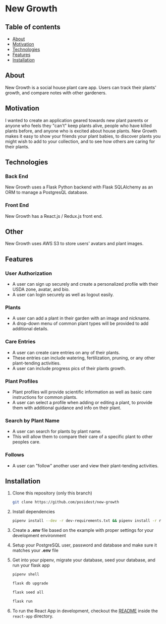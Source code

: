 # New Growth

## Table of contents
* [About](#about)
* [Motivation](#motivation)
* [Technologies](#technologies)
* [Features](#features)
* [Installation](#installation)

## About
New Growth is a social house plant care app. Users can track their plants' growth, and compare notes with other gardeners. 

## Motivation
I wanted to create an application geared towards new plant parents or anyone who feels they "can't" keep plants alive, people who have killed plants before, and anyone who is excited about house plants. New Growth makes it easy to show your friends your plant babies, to discover plants you might wish to add to your collection, and to see how others are caring for their plants.


## Technologies
### Back End
New Growth uses a Flask Python backend with Flask SQLAlchemy as an ORM to manage a PostgresQL database.

### Front End
New Growth has a React.js / Redux.js front end.

## Other 
New Growth uses AWS S3 to store users' avatars and plant images.

## Features

### User Authorization
- A user can sign up securely and create a personalized profile with their USDA zone, avatar, and bio.  
- A user can login securely as well as logout easily.

### Plants  
- A user can add a plant in their garden with an image and nickname. 
- A drop-down menu of common plant types will be provided to add additional details.

### Care Entries 
- A user can create care entries on any of their plants.  
- These entries can include watering, fertilization, pruning, or any other plant-tending activities.  
- A user can include progress pics of their plants growth.  

### Plant Profiles
- Plant profiles will provide scientific information as well as basic care instructions for common plants.  
- A user can select a profile when adding or editing a plant, to provide them with additional guidance and info on their plant.

### Search by Plant Name
- A user can search for plants by plant name.  
- This will allow them to compare their care of a specific plant to other peoples care.
 
### Follows
- A user can "follow" another user and view their plant-tending activities.

## Installation

1. Clone this repository (only this branch)

   ```bash
   git clone https://github.com/posidest/new-growth
   ```

2. Install dependencies

      ```bash
      pipenv install --dev -r dev-requirements.txt && pipenv install -r requirements.txt
      ```

3. Create a **.env** file based on the example with proper settings for your
   development environment
   
4. Setup your PostgreSQL user, password and database and make sure it matches your **.env** file

5. Get into your pipenv, migrate your database, seed your database, and run your flask app

   ```bash
   pipenv shell
   ```

   ```bash
   flask db upgrade
   ```

   ```bash
   flask seed all
   ```

   ```bash
   flask run
   ```

6. To run the React App in development, checkout the [README](./react-app/README.md) inside the `react-app` directory.

